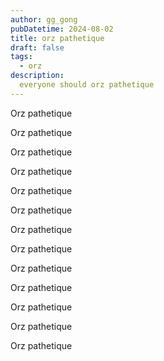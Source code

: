 ```yaml
---
author: gg_gong
pubDatetime: 2024-08-02
title: orz pathetique
draft: false
tags:
  - orz
description:
  everyone should orz pathetique
---
```


Orz pathetique

Orz pathetique

Orz pathetique

Orz pathetique

Orz pathetique

Orz pathetique

Orz pathetique

Orz pathetique

Orz pathetique

Orz pathetique

Orz pathetique

Orz pathetique

Orz pathetique